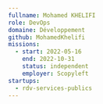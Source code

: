 ```yaml
---
fullname: Mohamed KHELIFI
role: DevOps
domaine: Développement
github: MohamedKhelifi
missions:
  - start: 2022-05-16
    end: 2022-10-31
    status: independent
    employer: Scopyleft
startups:
  - rdv-services-publics
---
```


